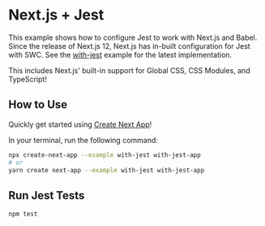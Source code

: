 # Next.js + Jest

This example shows how to configure Jest to work with Next.js and Babel. Since the release of Next.js 12, Next.js has in-built configuration for Jest with SWC. See the [with-jest](https://github.com/vercel/next.js/tree/canary/examples/with-jest) example for the latest implementation.

This includes Next.js' built-in support for Global CSS, CSS Modules, and TypeScript!

## How to Use

Quickly get started using [Create Next App](https://github.com/vercel/next.js/tree/canary/packages/create-next-app#readme)!

In your terminal, run the following command:

```bash
npx create-next-app --example with-jest with-jest-app
# or
yarn create next-app --example with-jest with-jest-app
```

## Run Jest Tests

```bash
npm test
```
